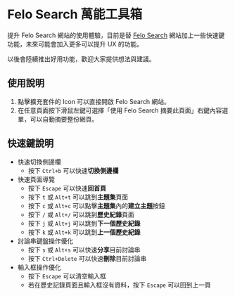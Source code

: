 # Felo Search 萬能工具箱

提升 Felo Search 網站的使用體驗，目前是替 [Felo Search](https://felo.ai) 網站加上一些快速鍵功能，未來可能會加入更多可以提升 UX 的功能。

以後會陸續推出好用功能，歡迎大家提供想法與建議。

## 使用說明

1. 點擊擴充套件的 Icon 可以直接開啟 Felo Search 網站。
2. 在任意頁面按下滑鼠左鍵可選擇「使用 Felo Search 摘要此頁面」右鍵內容選單，可以自動摘要整份網頁。

## 快速鍵說明

- 快速切換側邊欄
  - 按下 `Ctrl+b` 可以快速**切換側邊欄**
- 快速頁面導覽
  - 按下 `Escape` 可以快速**回首頁**
  - 按下 `t` 或 `Alt+t` 可以跳到**主題集**頁面
  - 按下 `c` 或 `Alt+c` 可以點擊**主題集**內的**建立主題**按鈕
  - 按下 `/` 或 `Alt+/` 可以跳到**歷史紀錄**頁面
  - 按下 `j` 或 `Alt+j` 可以跳到**下一個歷史紀錄**
  - 按下 `k` 或 `Alt+k` 可以跳到**上一個歷史紀錄**
- 討論串鍵盤操作優化
  - 按下 `s` 或 `Alt+s` 可以快速**分享**目前討論串
  - 按下 `Ctrl+Delete` 可以快速**刪除**目前討論串
- 輸入框操作優化
  - 按下 `Escape` 可以清空輸入框
  - 若在歷史記錄頁面且輸入框沒有資料，按下 `Escape` 可以回到上一頁
